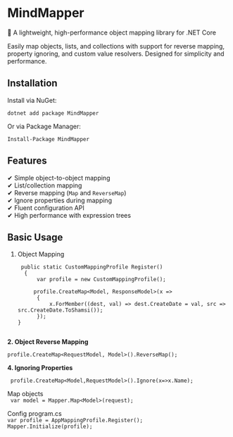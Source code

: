 # MindMapper

🚀 A lightweight, high-performance object mapping library for .NET Core

Easily map objects, lists, and collections with support for reverse mapping, property ignoring, and custom value resolvers. Designed for simplicity and performance.

## Installation
Install via NuGet:

```dotnet add package MindMapper```

Or via Package Manager:

```Install-Package MindMapper```

## Features
✔ Simple object-to-object mapping\
✔ List/collection mapping\
✔ Reverse mapping (`Map` and `ReverseMap`)\
✔ Ignore properties during mapping\
✔ Fluent configuration API\
✔ High performance with expression trees


## Basic Usage
1. Object Mapping
   
   ```
    public static CustomMappingProfile Register()
     {
         var profile = new CustomMappingProfile();
        
        profile.CreateMap<Model, ResponseModel>(x =>
         {
             x.ForMember((dest, val) => dest.CreateDate = val, src => src.CreateDate.ToShamsi());
         });
   }


**2. Object Reverse Mapping**
   
```profile.CreateMap<RequestModel, Model>().ReverseMap();```

**4. Ignoring Properties**
   
``` profile.CreateMap<Model,RequestModel>().Ignore(x=>x.Name);```
               
 Map objects\
``` var model = Mapper.Map<Model>(request);```

 Config program.cs\
```var profile = AppMappingProfile.Register();```
```Mapper.Initialize(profile);```
